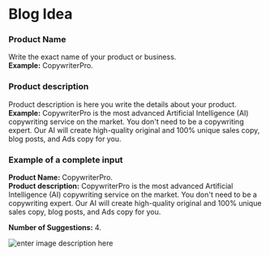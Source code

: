 ﻿# Blog Idea

### **Product Name**

Write the exact name of your product or business.\
**Example:** CopywriterPro.

### **Product description**

Product description is here you write the details about your product.\
**Example:** CopywriterPro is the most advanced Artificial Intelligence (AI) copywriting service on the market. You don't need to be a copywriting expert. Our AI will create high-quality original and 100% unique sales copy, blog posts, and Ads copy for you.

### **Example of a complete input**

**Product Name:** CopywriterPro.\
**Product description:** CopywriterPro is the most advanced Artificial Intelligence (AI) copywriting service on the market. You don't need to be a copywriting expert. Our AI will create high-quality original and 100% unique sales copy, blog posts, and Ads copy for you.

**Number of Suggestions:** 4.

![enter image description here](https://copywriterpro-ai-tools.s3.amazonaws.com/Blog-Idea.jpg)
